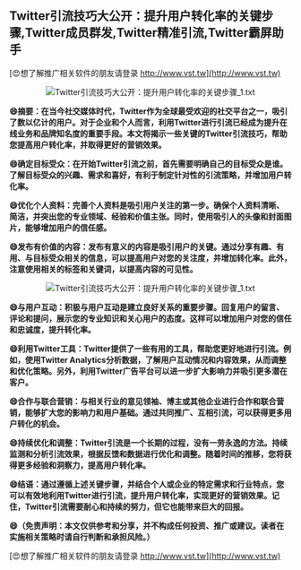 ## **Twitter引流技巧大公开：提升用户转化率的关键步骤,Twitter成员群发,Twitter精准引流,Twitter霸屏助手**

[😍想了解推广相关软件的朋友请登录 http://www.vst.tw](http://www.vst.tw)

 <center><img src="https://vst.tw/MP4/tuiguang/png/3.png" alt="Twitter引流技巧大公开：提升用户转化率的关键步骤_1.txt"></center>

**😄摘要：在当今社交媒体时代，Twitter作为全球最受欢迎的社交平台之一，吸引了数以亿计的用户。对于企业和个人而言，利用Twitter进行引流已经成为提升在线业务和品牌知名度的重要手段。本文将揭示一些关键的Twitter引流技巧，帮助您提高用户转化率，并取得更好的营销效果。**

**😄确定目标受众：在开始Twitter引流之前，首先需要明确自己的目标受众是谁。了解目标受众的兴趣、需求和喜好，有利于制定针对性的引流策略，并增加用户转化率。**

**😄优化个人资料：完善个人资料是吸引用户关注的第一步。确保个人资料清晰、简洁，并突出您的专业领域、经验和价值主张。同时，使用吸引人的头像和封面图片，能够增加用户的信任感。**

**😄发布有价值的内容：发布有意义的内容是吸引用户的关键。通过分享有趣、有用、与目标受众相关的信息，可以提高用户对您的关注度，并增加转化率。此外，注意使用相关的标签和关键词，以提高内容的可见性。**

 <center><img src="https://vst.tw/MP4/tuiguang/png/8.png" alt="Twitter引流技巧大公开：提升用户转化率的关键步骤_1.txt"></center>

**😄与用户互动：积极与用户互动是建立良好关系的重要步骤。回复用户的留言、评论和提问，展示您的专业知识和关心用户的态度。这样可以增加用户对您的信任和忠诚度，提升转化率。**

**😄利用Twitter工具：Twitter提供了一些有用的工具，帮助您更好地进行引流。例如，使用Twitter Analytics分析数据，了解用户互动情况和内容效果，从而调整和优化策略。另外，利用Twitter广告平台可以进一步扩大影响力并吸引更多潜在客户。**

**😄合作与联合营销：与相关行业的意见领袖、博主或其他企业进行合作和联合营销，能够扩大您的影响力和用户基础。通过共同推广、互相引流，可以获得更多用户转化的机会。**

**😄持续优化和调整：Twitter引流是一个长期的过程，没有一劳永逸的方法。持续监测和分析引流效果，根据反馈和数据进行优化和调整。随着时间的推移，您将获得更多经验和洞察力，提高用户转化率。**

**😄结语：通过遵循上述关键步骤，并结合个人或企业的特定需求和行业特点，您可以有效地利用Twitter进行引流，提升用户转化率，实现更好的营销效果。记住，Twitter引流需要耐心和持续的努力，但它也能带来巨大的回报。**

**😄（免责声明：本文仅供参考和分享，并不构成任何投资、推广或建议。读者在实施相关策略时请自行判断和承担风险。）**

[😍想了解推广相关软件的朋友请登录 http://www.vst.tw](http://www.vst.tw)



